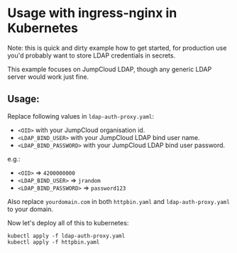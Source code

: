 # Usage with ingress-nginx in Kubernetes

Note: this is quick and dirty example how to get started, for production use you'd probably want
      to store LDAP credentials in secrets.

This example focuses on JumpCloud LDAP, though any generic LDAP server would work just fine.

## Usage:


Replace following values in `ldap-auth-proxy.yaml`:

 - `<OID>` with your JumpCloud organisation id.
 - `<LDAP_BIND_USER>` with your JumpCloud LDAP bind user name.
 - `<LDAP_BIND_PASSWORD>` with your JumpCloud LDAP bind user password.

e.g.:

 - `<OID>` => `4200000000`
 - `<LDAP_BIND_USER>` => `jrandom`
 - `<LDAP_BIND_PASSWORD>` => `password123`

Also replace `yourdomain.com` in both `httpbin.yaml` and `ldap-auth-proxy.yaml` to your domain.

Now let's deploy all of this to kubernetes:

```
kubectl apply -f ldap-auth-proxy.yaml
kubectl apply -f httpbin.yaml
```
